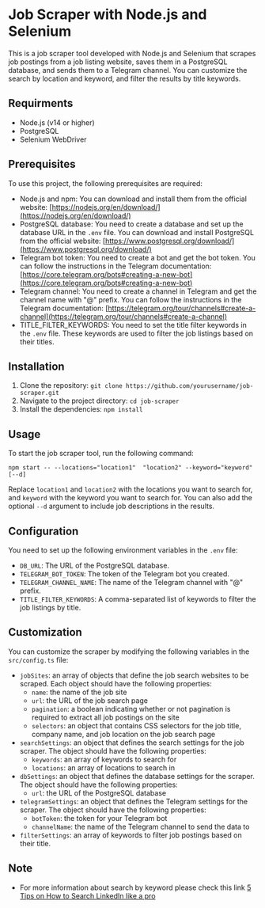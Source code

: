 
# Job Scraper with Node.js and Selenium

This is a job scraper tool developed with Node.js and Selenium that scrapes job postings from a job listing website, saves them in a PostgreSQL database, and sends them to a Telegram channel. You can customize the search by location and keyword, and filter the results by title keywords.

## Requirments
-   Node.js (v14 or higher)
-   PostgreSQL
-   Selenium WebDriver

## Prerequisites

To use this project, the following prerequisites are required:

-   Node.js and npm: You can download and install them from the official website: [https://nodejs.org/en/download/](https://nodejs.org/en/download/)
-   PostgreSQL database: You need to create a database and set up the database URL in the `.env` file. You can download and install PostgreSQL from the official website: [https://www.postgresql.org/download/](https://www.postgresql.org/download/)
-   Telegram bot token: You need to create a bot and get the bot token. You can follow the instructions in the Telegram documentation: [https://core.telegram.org/bots#creating-a-new-bot](https://core.telegram.org/bots#creating-a-new-bot)
-   Telegram channel: You need to create a channel in Telegram and get the channel name with "@" prefix. You can follow the instructions in the Telegram documentation: [https://telegram.org/tour/channels#create-a-channel](https://telegram.org/tour/channels#create-a-channel)
-   TITLE_FILTER_KEYWORDS: You need to set the title filter keywords in the `.env` file. These keywords are used to filter the job listings based on their titles.
## Installation

1.  Clone the repository: `git clone https://github.com/yourusername/job-scraper.git`
2.  Navigate to the project directory: `cd job-scraper`
3.  Install the dependencies: `npm install`

## Usage

To start the job scraper tool, run the following command:

    npm start -- --locations="location1"  "location2" --keyword="keyword" [--d]
    
Replace `location1` and `location2` with the locations you want to search for, and `keyword` with the keyword you want to search for. You can also add the optional `--d` argument to include job descriptions in the results.

## Configuration

You need to set up the following environment variables in the `.env` file:

-   `DB_URL`: The URL of the PostgreSQL database.
-   `TELEGRAM_BOT_TOKEN`: The token of the Telegram bot you created.
-   `TELEGRAM_CHANNEL_NAME`: The name of the Telegram channel with "@" prefix.
-   `TITLE_FILTER_KEYWORDS`: A comma-separated list of keywords to filter the job listings by title.

## Customization

You can customize the scraper by modifying the following variables in the `src/config.ts` file:

-   `jobSites`: an array of objects that define the job search websites to be scraped. Each object should have the following properties:
    -   `name`: the name of the job site
    -   `url`: the URL of the job search page
    -   `pagination`: a boolean indicating whether or not pagination is required to extract all job postings on the site
    -   `selectors`: an object that contains CSS selectors for the job title, company name, and job location on the job search page
-   `searchSettings`: an object that defines the search settings for the job scraper. The object should have the following properties:
    -   `keywords`: an array of keywords to search for
    -   `locations`: an array of locations to search in
-   `dbSettings`: an object that defines the database settings for the scraper. The object should have the following properties:
    -   `url`: the URL of the PostgreSQL database
-   `telegramSettings`: an object that defines the Telegram settings for the scraper. The object should have the following properties:
    -   `botToken`: the token for your Telegram bot
    -   `channelName`: the name of the Telegram channel to send the data to
-   `filterSettings`: an array of keywords to filter job postings based on their title.

## Note
- For more information about search by keyword please check this link  [5 Tips on How to Search LinkedIn like a pro](https://blog.linkedin.com/2007/07/15/5-tips-on-how-t)